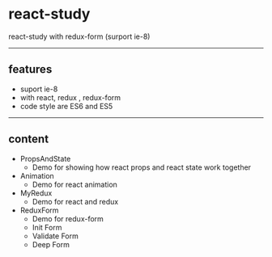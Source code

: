# react-study
react-study with redux-form (surport ie-8)

------------

## features

- suport ie-8
- with react, redux , redux-form
- code style are ES6 and ES5

------------

## content

- PropsAndState
  * Demo for showing how react props and react state work together
- Animation
  * Demo for react animation
- MyRedux
  * Demo for react and redux
- ReduxForm
  * Demo for redux-form
  * Init Form
  * Validate Form
  * Deep Form
